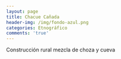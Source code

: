 ```yaml
---
layout: page
title: Chacue Cañada
header-img: /img/fondo-azul.png
categories: Etnográfico
comments: 'true'
---
```



Construcción rural mezcla de choza y cueva

<div class="photos">
</div>
